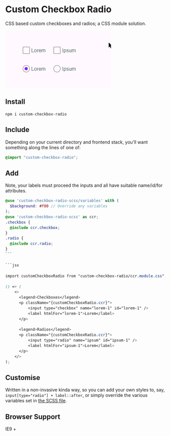 # Custom Checkbox Radio

CSS based custom checkboxes and radios; a CSS module solution.

![Swanky](posterity/custom-checkbox-radio.gif)

## Install

    npm i custom-checkbox-radio

## Include

Depending on your current directory and frontend stack, you'll want something along the lines of one of:

```scss
@import "custom-checkbox-radio";
```

## Add

Note, your labels must proceed the inputs and all have suitable name/id/for attributes.

````scss
@use 'custom-checkbox-radio-scss/variables' with (
  $background: #f00 // Override any variables
);
@use 'custom-checkbox-radio-scss' as ccr;
.checkbox {
  @include ccr.checkbox;
}
.radio {
  @include ccr.radio;
}
```

```jsx

import customCheckboxRadio from "custom-checkbox-radio/ccr.module.css";

() => (
    <>
      <legend>Checkboxes</legend>
      <p className="{customCheckboxRadio.ccr}">
          <input type="checkbox" name="lorem-1" id="lorem-1" />
          <label htmlFor="lorem-1">Lorem</label>
      </p>

      <legend>Radios</legend>
      <p className="{customCheckboxRadio.ccr}">
          <input type="radio" name="ipsum" id="ipsum-1" />
          <label htmlFor="ipsum-1">Lorem</label>
      </p>
    </>
);
````

## Customise

Written in a non-invasive kinda way, so you can add your own styles to, say, `input[type="radio"] + label::after`, or simply override the various variables set in [the SCSS file](https://github.com/entozoon/custom-checkbox-radio/blob/master/_ccr.module.css).

## Browser Support

IE9 +
